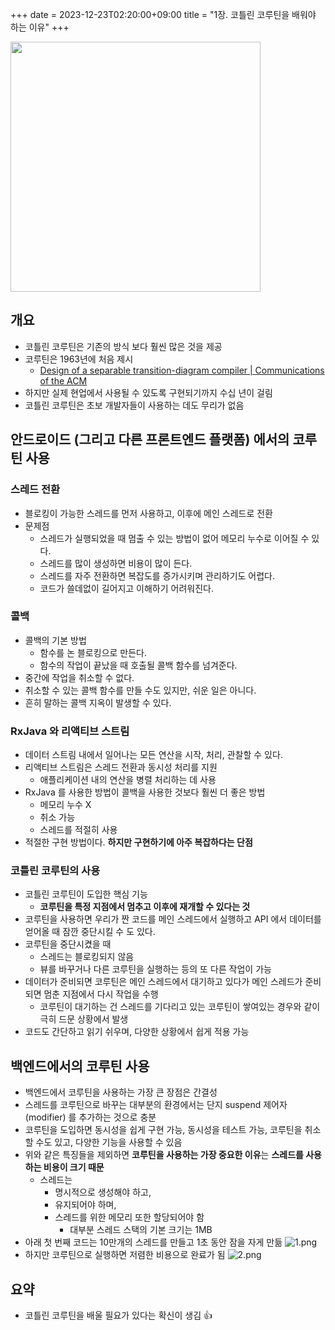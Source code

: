 +++ 
date = 2023-12-23T02:20:00+09:00
title = "1장. 코틀린 코루틴을 배워야 하는 이유"
+++

<img src="/images/books/kotlin-coroutines/cover.webp" width="400px">

## 개요

- 코틀린 코루틴은 기존의 방식 보다 훨씬 많은 것을 제공
- 코루틴은 1963년에 처음 제시
  - [Design of a separable transition-diagram compiler | Communications of the ACM](https://dl.acm.org/doi/10.1145/366663.366704)
- 하지만 실제 현업에서 사용될 수 있도록 구현되기까지 수십 년이 걸림
- 코틀린 코루틴은 초보 개발자들이 사용하는 데도 무리가 없음

## 안드로이드 (그리고 다른 프론트엔드 플랫폼) 에서의 코루틴 사용

### 스레드 전환

- 블로킹이 가능한 스레드를 먼저 사용하고, 이후에 메인 스레드로 전환
- 문제점
  - 스레드가 실행되었을 때 멈출 수 있는 방법이 없어 메모리 누수로 이어질 수 있다.
  - 스레드를 많이 생성하면 비용이 많이 든다.
  - 스레드를 자주 전환하면 복잡도를 증가시키며 관리하기도 어렵다.
  - 코드가 쓸데없이 길어지고 이해하기 어려워진다.

### 콜백

- 콜백의 기본 방법
  - 함수를 논 블로킹으로 만든다.
  - 함수의 작업이 끝났을 때 호출될 콜백 함수를 넘겨준다.
- 중간에 작업을 취소할 수 없다.
- 취소할 수 있는 콜백 함수를 만들 수도 있지만, 쉬운 일은 아니다.
- 흔히 말하는 콜백 지옥이 발생할 수 있다.

### RxJava 와 리액티브 스트림

- 데이터 스트림 내에서 일어나는 모든 연산을 시작, 처리, 관찰할 수 있다.
- 리액티브 스트림은 스레드 전환과 동시성 처리를 지원
  - 애플리케이션 내의 연산을 병렬 처리하는 데 사용
- RxJava 를 사용한 방법이 콜백을 사용한 것보다 훨씬 더 좋은 방법
  - 메모리 누수 X
  - 취소 가능
  - 스레드를 적절히 사용
- 적절한 구현 방법이다. **하지만 구현하기에 아주 복잡하다는 단점**

### 코틀린 코루틴의 사용

- 코틀린 코루틴이 도입한 핵심 기능
  - **코루틴을 특정 지점에서 멈추고 이후에 재개할 수 있다는 것**
- 코루틴을 사용하면 우리가 짠 코드를 메인 스레드에서 실행하고 API 에서 데이터를 얻어올 때 잠깐 중단시킬 수 도 있다.
- 코루틴을 중단시켰을 때
  - 스레드는 블로킹되지 않음
  - 뷰를 바꾸거나 다른 코루틴을 실행하는 등의 또 다른 작업이 가능
- 데이터가 준비되면 코루틴은 메인 스레드에서 대기하고 있다가 메인 스레드가 준비되면 멈춘 지점에서 다시 작업을 수행
  - 코루틴이 대기하는 건 스레드를 기다리고 있는 코루틴이 쌓여있는 경우와 같이 극히 드문 상황에서 발생
- 코드도 간단하고 읽기 쉬우며, 다양한 상황에서 쉽게 적용 가능

## 백엔드에서의 코루틴 사용

- 백엔드에서 코루틴을 사용하는 가장 큰 장점은 간결성
- 스레드를 코루틴으로 바꾸는 대부분의 환경에서는 단지 suspend 제어자 (modifier) 를 추가하는 것으로 충분
- 코루틴을 도입하면 동시성을 쉽게 구현 가능, 동시성을 테스트 가능, 코루틴을 취소할 수도 있고, 다양한 기능을 사용할 수 있음
- 위와 같은 특징들을 제외하면 **코루틴을 사용하는 가장 중요한 이유**는 **스레드를 사용하는 비용이 크기 때문**
  - 스레드는
    - 명시적으로 생성해야 하고,
    - 유지되어야 하며,
    - 스레드를 위한 메모리 또한 할당되어야 함
      - 대부분 스레드 스택의 기본 크기는 1MB
- 아래 첫 번째 코드는 10만개의 스레드를 만들고 1초 동안 잠을 자게 만듦
  ![1.png](/images/books/kotlin-coroutines/chapter01/1.png)
- 하지만 코루틴으로 실행하면 저렴한 비용으로 완료가 됨
  ![2.png](/images/books/kotlin-coroutines/chapter01/2.png)

## 요약

- 코틀린 코루틴을 배울 필요가 있다는 확신이 생김 👍
